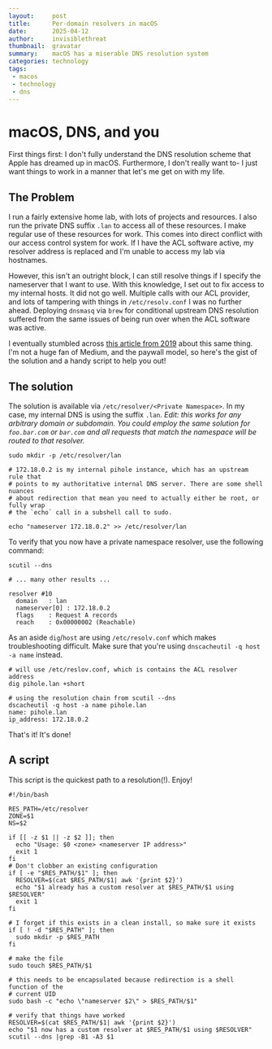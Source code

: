 ```yaml
---
layout:     post
title:      Per-domain resolvers in macOS
date:       2025-04-12
author:     invisiblethreat
thumbnail:  gravatar
summary:    macOS has a miserable DNS resolution system
categories: technology
tags:
 - macos
 - technology
 - dns
---
```

# macOS, DNS, and you

First things first: I don't fully understand the DNS resolution scheme that
Apple has dreamed up in macOS. Furthermore, I don't really want to- I just want
things to work in a manner that let's me get on with my life.

## The Problem

I run a fairly extensive home lab, with lots of projects and resources. I also
run the private DNS suffix `.lan` to access all of these resources. I make
regular use of these resources for work. This comes into direct conflict with
our access control system for work. If I have the ACL software active, my
resolver address is replaced and I'm unable to access my lab via hostnames.

However, this isn't an outright block, I can still resolve things if I specify
the nameserver that I want to use. With this knowledge, I set out to fix access
to my internal hosts. It did not go well. Multiple calls with our ACL provider,
and lots of tampering with things in `/etc/resolv.conf` I was no further ahead.
Deploying `dnsmasq` via `brew` for conditional upstream DNS resolution suffered
from the same issues of being run over when the ACL software was active.

I eventually stumbled across [this article from 2019](https://medium.com/@jamieeduncan/i-recently-moved-to-a-macbook-for-my-primary-work-laptop-7c704dbaff59) about this same thing. I'm not a huge fan of Medium, and the paywall model, so here's the gist of the solution and a handy script to help you out!

## The solution

The solution is available via `/etc/resolver/<Private Namespace>`. In my case,
my internal DNS is using the suffix `.lan`. _Edit: this works for any arbitrary
domain or subdomain. You could employ the same solution for `foo.bar.com` or
`bar.com` and all requests that match the namespace will be routed to that
resolver._

```
sudo mkdir -p /etc/resolver/lan

# 172.18.0.2 is my internal pihole instance, which has an upstream rule that
# points to my authoritative internal DNS server. There are some shell nuances
# about redirection that mean you need to actually either be root, or fully wrap
# the `echo` call in a subshell call to sudo.

echo "nameserver 172.18.0.2" >> /etc/resolver/lan
```

To verify that you now have a private namespace resolver, use the following
command:

```
scutil --dns

# ... many other results ...

resolver #10
  domain   : lan
  nameserver[0] : 172.18.0.2
  flags    : Request A records
  reach    : 0x00000002 (Reachable)

```

As an aside `dig`/`host` are using `/etc/resolv.conf` which makes
troubleshooting difficult. Make sure that you're using `dnscacheutil -q host -a
name` instead.

```
# will use /etc/reslov.conf, which is contains the ACL resolver address
dig pihole.lan +short

# using the resolution chain from scutil --dns
dscacheutil -q host -a name pihole.lan
name: pihole.lan
ip_address: 172.18.0.2
```

That's it! It's done!

## A script

This script is the quickest path to a resolution(!). Enjoy!

```shell
#!/bin/bash

RES_PATH=/etc/resolver
ZONE=$1
NS=$2

if [[ -z $1 || -z $2 ]]; then
  echo "Usage: $0 <zone> <nameserver IP address>"
  exit 1
fi
# Don't clobber an existing configuration
if [ -e "$RES_PATH/$1" ]; then
  RESOLVER=$(cat $RES_PATH/$1| awk '{print $2}')
  echo "$1 already has a custom resolver at $RES_PATH/$1 using $RESOLVER"
  exit 1
fi

# I forget if this exists in a clean install, so make sure it exists
if [ ! -d "$RES_PATH" ]; then
  sudo mkdir -p $RES_PATH
fi

# make the file
sudo touch $RES_PATH/$1

# this needs to be encapsulated because redirection is a shell function of the
# current UID
sudo bash -c "echo \"nameserver $2\" > $RES_PATH/$1"

# verify that things have worked
RESOLVER=$(cat $RES_PATH/$1| awk '{print $2}')
echo "$1 now has a custom resolver at $RES_PATH/$1 using $RESOLVER"
scutil --dns |grep -B1 -A3 $1
```
